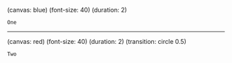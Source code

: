 
(canvas: blue)
(font-size: 40)
(duration: 2)

```
One
```

---

(canvas: red)
(font-size: 40)
(duration: 2)
(transition: circle 0.5)

```
Two
```




